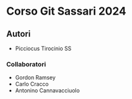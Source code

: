 # Corso Git Sassari 2024

## Autori
* Picciocus Tirocinio SS

### Collaboratori
* Gordon Ramsey
* Carlo Cracco
* Antonino Cannavacciuolo
